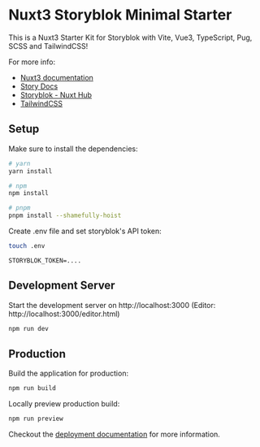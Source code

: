 # Nuxt3 Storyblok Minimal Starter
This is a Nuxt3 Starter Kit for Storyblok with Vite, Vue3, TypeScript, Pug, SCSS and TailwindCSS!

For more info:
- [Nuxt3 documentation](https://v3.nuxtjs.org)
- [Story Docs](https://www.storyblok.com/docs/guide/introduction)
- [Storyblok - Nuxt Hub](https://www.storyblok.com/tc/nuxtjs)
- [TailwindCSS](https://tailwindcss.com/)

## Setup

Make sure to install the dependencies:

```bash
# yarn
yarn install

# npm
npm install

# pnpm
pnpm install --shamefully-hoist
```

Create .env file and set storyblok's API token:

```bash
touch .env
```

```.env
STORYBLOK_TOKEN=....
```


## Development Server

Start the development server on http://localhost:3000
(Editor: http://localhost:3000/editor.html)

```bash
npm run dev
```

## Production

Build the application for production:

```bash
npm run build
```

Locally preview production build:

```bash
npm run preview
```

Checkout the [deployment documentation](https://v3.nuxtjs.org/guide/deploy/presets) for more information.
